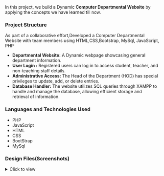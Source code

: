 In this project, we build a  Dynamic **Computer Departmental Website** by applying the concepts we have learned till now.
### Project Structure

As part of a collaborative effort,Developed a Computer Departmental Website with team members using HTML,CSS,Bootstrap, MySql, JavaScript, PHP
- **Departmental Website:** A Dynamic webpage showcasing general department information.
- **User Login :** Registered users can log in to access student, teacher, and non-teaching staff details.
- **Administrative Access:** The Head of the Department (HOD) has special privileges to update, add, or delete entries.
- **Database Handler:** The website utilizes SQL queries through XAMPP to handle and manage the database, allowing efficient storage and retrieval of information.

### Languages and Technologies Used
- PHP
- JavaScript
- HTML
- CSS
- BootStrap
- MySql
  

### Design Files(Screenshots)
<details>
<summary>Click to view</summary>

- **HomePage :-** ![Front Page](https://github.com/PRATIKBAGADE1/TYCompWeb/blob/master/ss/home%20page.png) <hr>
- **Developers:-**  ![Match Game](https://github.com/PRATIKBAGADE1/TYCompWeb/blob/master/ss/developers.png) <hr>
- **SDC Club:-**![Scorecard](https://github.com/PRATIKBAGADE1/TYCompWeb/blob/master/ss/sdc.png) <hr>
- **SignIn Page:-** ![Scorecard](https://github.com/PRATIKBAGADE1/TYCompWeb/blob/master/ss/sign%20in.png) <hr>
- **Teachers Data:-** ![Scorecard](https://github.com/PRATIKBAGADE1/TYCompWeb/blob/master/ss/teachers.png) <hr>
- **HOD Login:-** ![Scorecard](https://github.com/PRATIKBAGADE1/TYCompWeb/blob/master/ss/HOD_Login.png) <hr>
- **Adding Students Data:-** ![Scorecard](https://github.com/PRATIKBAGADE1/TYCompWeb/blob/master/ss/add%20student.png) <hr>
- **Deleting and viewing Students:-**![Scorecard](https://github.com/PRATIKBAGADE1/TYCompWeb/blob/master/ss/deleting%20studunts.png) <hr>

</details>

